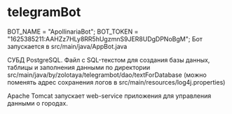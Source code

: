 # telegramBot
BOT_NAME = "ApollinariaBot";
BOT_TOKEN = "1625385211:AAHZz7HLy8RR5hUgzmnS9JER8UDgDPNoBgM";
Бот запускается в src/main/java/AppBot.java

СУБД PostgreSQL. Файл с SQL-текстом для создания базы данных, 
таблицы и заполнения данными по директории
src/main/java/by/zolotaya/telegrambot/dao/textForDatabase
(можно поменять адрес сохранения логов в src/main/resources/log4j.properties)

Apache Tomcat запускает web-service приложения для управления данными о городах.
